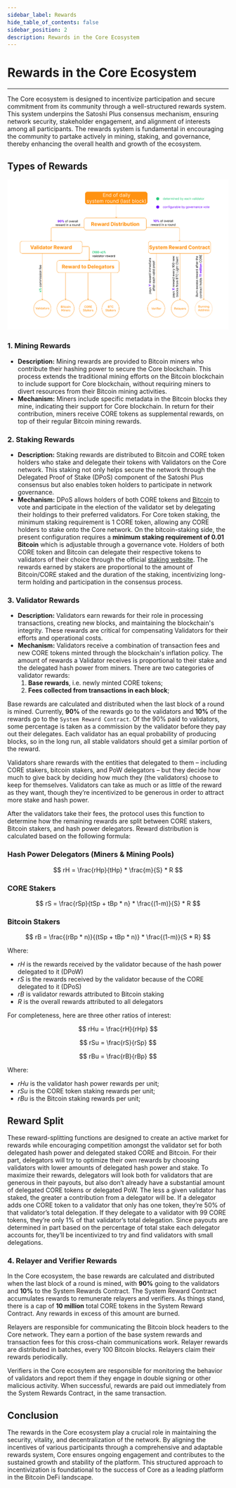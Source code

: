 ```yaml
---
sidebar_label: Rewards
hide_table_of_contents: false
sidebar_position: 2
description: Rewards in the Core Ecosystem
---
```


# Rewards in the Core Ecosystem 
---

The Core ecosystem is designed to incentivize participation and secure commitment from its community through a well-structured rewards system. This system underpins the Satoshi Plus consensus mechanism, ensuring network security, stakeholder engagement, and alignment of interests among all participants. The rewards system is fundamental in encouraging the community to partake actively in mining, staking, and governance, thereby enhancing the overall health and growth of the ecosystem.

## Types of Rewards

![rewards](../../../../static/img/validator/Reward-Distribution.png)

### 1. Mining Rewards
* **Description:** Mining rewards are provided to Bitcoin miners who contribute their hashing power to secure the Core blockchain. This process extends the traditional mining efforts on the Bitcoin blockchain to include support for Core blockchain, without requiring miners to divert resources from their Bitcoin mining activities.
* **Mechanism:** Miners include specific metadata in the Bitcoin blocks they mine, indicating their support for Core blockchain. In return for their contribution, miners receive CORE tokens as supplemental rewards, on top of their regular Bitcoin mining rewards.

### 2. Staking Rewards
* **Description:** Staking rewards are distributed to Bitcoin and CORE token holders who stake and delegate their tokens with Validators on the Core network. This staking not only helps secure the network through the Delegated Proof of Stake (DPoS) component of the Satoshi Plus consensus but also enables token holders to participate in network governance.
* **Mechanism:**  DPoS allows holders of both CORE tokens and [Bitcoin](../../products/btc-staking/overview.md) to vote and participate in the election of the validator set by delegating their holdings to their preferred validators. For Core token staking, the minimum staking requirement is 1 CORE token, allowing any CORE holders to stake onto the Core network. On the bitcoin-staking side, the present configuration requires a **minimum staking requirement of 0.01 Bitcoin** which is adjustable through a governance vote. Holders of both CORE token and Bitcoin can delegate their respective tokens to validators of their choice through the official [staking website](https://stake.coredao.org/). The rewards earned by stakers are proportional to the amount of Bitcoin/CORE staked and the duration of the staking, incentivizing long-term holding and participation in the consensus process.


### 3. Validator Rewards
* **Description:** Validators earn rewards for their role in processing transactions, creating new blocks, and maintaining the blockchain's integrity. These rewards are critical for compensating Validators for their efforts and operational costs.
* **Mechanism:** Validators receive a combination of transaction fees and new CORE tokens minted through the blockchain's inflation policy. The amount of rewards a Validator receives is proportional to their stake and the delegated hash power from miners. There are two categories of validator rewards:
    1. **Base rewards**, i.e. newly minted CORE tokens;
    2. **Fees collected from transactions in each block**;

Base rewards are calculated and distributed when the last block of a round is mined. Currently, **90%** of the rewards go to the validators and **10%** of the rewards go to the `System Reward Contract`. Of the 90% paid to validators, some percentage is taken as a commission by the validator before they pay out their delegates. Each validator has an equal probability of producing blocks, so in the long run, all stable validators should get a similar portion of the reward.

Validators share rewards with the entities that delegated to them – including CORE stakers, bitcoin stakers, and PoW delegators – but they decide how much to give back by deciding how much they (the validators) choose to keep for themselves. Validators can take as much or as little of the reward as they want, though they’re incentivized to be generous in order to attract more stake and hash power.

After the validators take their fees, the protocol uses this function to determine how the remaining rewards are split between CORE stakers, Bitcoin stakers, and hash power delegators. Reward distribution is calculated based on the following formula: 


### Hash Power Delegators (Miners & Mining Pools)

$$ 
    rH = \frac{rHp}{tHp} * \frac{m}{S} * R
$$

### CORE Stakers

$$
    rS = \frac{rSp}{tSp + tBp * n} * \frac{(1-m)}{S} * R
$$

### Bitcoin Stakers

$$
    rB = \frac{(rBp * n)}{(tSp + tBp * n)} * \frac{(1-m)}{S * R}
$$

Where: 
* $rH$ is the rewards received by the validator because of the hash power delegated to it (DPoW)
* $rS$ is the rewards received by the validator because of the CORE delegated to it (DPoS)
* $rB$ is validator rewards attributed to Bitcoin staking
* $R$ is the overall rewards attributed to all delegators

For completeness, here are three other ratios of interest:

$$
    rHu = \frac{rH}{rHp}
$$

$$
    rSu = \frac{rS}{rSp}
$$

$$
    rBu = \frac{rB}{rBp}
$$

Where:
* $rHu$ is the validator hash power rewards per unit;
* $rSu$ is the CORE token staking rewards per unit;
* $rBu$ is the Bitcoin staking rewards per unit;


## Reward Split

These reward-splitting functions are designed to create an active market for rewards while encouraging competition amongst the validator set for both delegated hash power and delegated staked CORE and Bitcoin. For their part, delegators will try to optimize their own rewards by choosing validators with lower amounts of delegated hash power and stake. To maximize their rewards, delegators will look both for validators that are generous in their payouts, but also don’t already have a substantial amount of delegated CORE tokens or delegated PoW. The less a given validator has staked, the greater a contribution from a delegator will be. If a delegator adds one CORE token to a validator that only has one token, they’re 50% of that validator’s total delegation. If they delegate to a validator with 99 CORE tokens, they’re only 1% of that validator’s total delegation. Since payouts are determined in part based on the percentage of total stake each delegator accounts for, they’ll be incentivized to try and find validators with small delegations.

### 4. Relayer and Verifier Rewards
In the Core ecosystem, the base rewards are calculated and distributed when the last block of a round is mined, with **90%** going to the validators and **10%** to the System Rewards Contract. The System Reward Contract accumulates rewards to remunerate relayers and verifiers. As things stand, there is a cap of **10 million** total CORE tokens in the System Reward Contract. Any rewards in excess of this amount are burned.

Relayers are responsible for communicating the Bitcoin block headers to the Core network. They earn a portion of the base system rewards and transaction fees for this cross-chain communications work. Relayer rewards are distributed in batches, every 100 Bitcoin blocks. Relayers claim their rewards periodically.

Verifiers in the Core ecosytem are responsible for monitoring the behavior of validators and report them if they engage in double signing or other malicious activity. When successful, rewards are paid out immediately from the System Rewards Contract, in the same transaction.


## Conclusion
The rewards in the Core ecosystem play a crucial role in maintaining the security, vitality, and decentralization of the network. By aligning the incentives of various participants through a comprehensive and adaptable rewards system, Core ensures ongoing engagement and contributes to the sustained growth and stability of the platform. This structured approach to incentivization is foundational to the success of Core as a leading platform in the Bitcoin DeFi landscape.